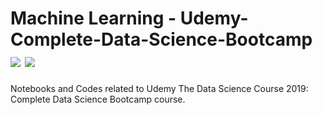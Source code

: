 # Machine Learning - Udemy-Complete-Data-Science-Bootcamp [![](https://img.shields.io/github/license/sourcerer-io/hall-of-fame.svg?colorB=ff0000)](https://github.com/akshaybahadur21/MachineLearning-CourseEra/blob/master/LICENSE.txt)  [![](https://img.shields.io/badge/Rahul-Kumar-Sinha-brightgreen.svg?colorB=ff0000)](https://rahulkrsinha.github.io/)
Notebooks and Codes related to Udemy The Data Science Course 2019: Complete Data Science Bootcamp course.

